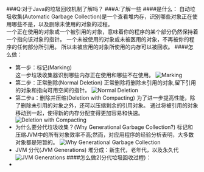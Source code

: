 ###Q:对于Java的垃圾回收机制了解吗？
###A:了解一些
####是什么：
自动垃圾收集(Automatic Garbage Collection)是一个查看堆内存，识别哪些对象正在使用哪些不是，以及删除未使用的对象的过程。  
一个正在使用的对象或一个被引用的对象，意味着你的程序的某个部分仍然保持着一个指向该对象的指针。
一个未被使用的对象或未被医用的对象，不再被你的程序的任何部分所引用。
所以未被应用的对象所使用的内存可以被回收。
####怎么做：
- 第一步：标记(Marking)  
这一步垃圾收集器识别哪些内存正在使用和哪些不在使用。
![Marking](http://www.oracle.com/webfolder/technetwork/tutorials/obe/java/gc01/images/gcslides/Slide3.png)
- 第二步：正常删除(Normal Deletion)
正常删除将删除未引用的对象,留下引用的对象和指向可用空间的指针。
![Normal Deletion](http://www.oracle.com/webfolder/technetwork/tutorials/obe/java/gc01/images/gcslides/Slide1b.png)
- 第二步a：删除并压缩(Deletion with Compacting)
为了进一步提高性能，除了删除未引用的对象之外，还可以压缩剩余的引用对象。
通过将被引用的对象移动到一起，使得新的内存分配变得更加容易和快速。
![Deletion with Compacting](http://www.oracle.com/webfolder/technetwork/tutorials/obe/java/gc01/images/gcslides/Slide4.png)
- 为什么要分代垃圾收集？(Why Generational Garbage Collection?)
标记和压缩JVM中的所有对象效率不高;然而，对应用程序的经验分析表明，大多数对象都是短暂的。
![Why Generational Garbage Collection](http://www.oracle.com/webfolder/technetwork/tutorials/obe/java/gc01/images/ObjectLifetime.gif)
- JVM 分代(JVM Generations)
堆分成：新生代，老年代，以及永久代
![JVM Generations](http://www.oracle.com/webfolder/technetwork/tutorials/obe/java/gc01/images/gcslides/Slide5.png)
####怎么做2(分代垃圾回收过程)：
- 
